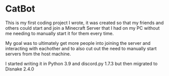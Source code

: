 # CatBot
This is my first coding project I wrote, it was created so that my friends and others could start and join a Minecraft Server that I had on my PC without me needing to manually start it for them every time.

My goal was to ultimately get more people into joining the server and interacting with eachother and to also cut out the need to manually start servers from the host machine.

I started writing it in Python 3.9 and discord.py 1.7.3 but then migrated to Disnake 2.4.0
